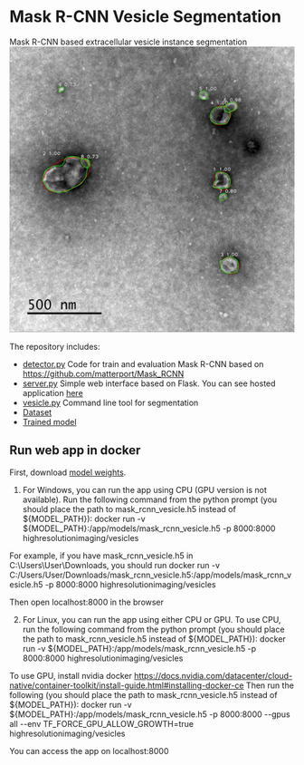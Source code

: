 # Mask R-CNN Vesicle Segmentation
Mask R-CNN based extracellular vesicle instance segmentation
![Sample](assets/sample_vis.jpg)

The repository includes:
* [detector.py](detector.py) Code for train and evaluation Mask R-CNN based on https://github.com/matterport/Mask_RCNN
* [server.py](server.py) Simple web interface based on Flask. You can see hosted application [here](https://www.bioeng.ru/exosomes/)
* [vesicle.py](vesicle.py) Command line tool for segmentation
* [Dataset](https://github.com/High-resolution-microscopy-laboratory/exosomes/releases/download/v1.0/dataset.zip)
* [Trained model](https://github.com/High-resolution-microscopy-laboratory/exosomes/releases/download/v1.0/mask_rcnn_vesicle.h5)


## Run web app in docker

First, download [model weights](https://github.com/High-resolution-microscopy-laboratory/exosomes/releases/download/v1.0/mask_rcnn_vesicle.h5).

1. For Windows, you can run the app using CPU (GPU version is not available). 
Run the following command from the python prompt (you should place the path to mask_rcnn_vesicle.h5 instead of ${MODEL_PATH}):
docker run -v ${MODEL_PATH}:/app/models/mask_rcnn_vesicle.h5 -p 8000:8000 highresolutionimaging/vesicles

For example, if you have mask_rcnn_vesicle.h5 in C:\Users\User\Downloads, you should run
docker run -v C:/Users/User/Downloads/mask_rcnn_vesicle.h5:/app/models/mask_rcnn_vesicle.h5 -p 8000:8000 highresolutionimaging/vesicles

Then open localhost:8000 in the browser

2. For Linux, you can run the app using either CPU or GPU.
To use CPU, run the following command from the python prompt (you should place the path to mask_rcnn_vesicle.h5 instead of ${MODEL_PATH}):
docker run -v ${MODEL_PATH}:/app/models/mask_rcnn_vesicle.h5 -p 8000:8000 highresolutionimaging/vesicles

To use GPU, install nvidia docker https://docs.nvidia.com/datacenter/cloud-native/container-toolkit/install-guide.html#installing-docker-ce
Then run the following (you should place the path to mask_rcnn_vesicle.h5 instead of ${MODEL_PATH}):
docker run -v ${MODEL_PATH}:/app/models/mask_rcnn_vesicle.h5 -p 8000:8000 --gpus all --env TF_FORCE_GPU_ALLOW_GROWTH=true highresolutionimaging/vesicles

You can access the app on localhost:8000 

